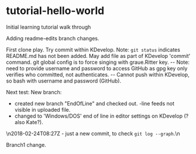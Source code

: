 # tutorial-hello-world
Initial learning tutorial walk through

Adding readme-edits branch changes.

First clone play. Try commit within KDevelop. Note: `git status` indicates README.md has not been added. May add file as part of KDevelop 'commit' command. git global config is to force singing with graue.Ritter key.
-- Note: need to provide username and password to access GitHub as gpg key only verifies who committed, not authenticates.
-- Cannot push within KDevelop, so bash with username and password (GitHub).

Next test: New branch:
- created new branch "EndOfLine" and checked out.
-line feeds not visible in uploaded file.
 - changed to 'Windows/DOS' end of line in editor settings on KDevelop (?also Kate?).

 \n2018-02-24T08:27Z - just a new commit, to check `git log --graph`.\n
 
 Branch1 change.
 